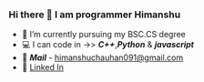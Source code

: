 ### Hi there 👋 I am programmer Himanshu

- 📘 I’m currently pursuing my BSC.CS degree
- 💻 I can code in ->> ***C++***,***Python*** & ***javascript***
- 💎 ***Mail*** - himanshuchauhan091@gmail.com
- 🔗 [Linked In](https://www.linkedin.com/in/imcoderhimanshu/)
